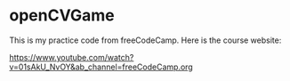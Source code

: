 # openCVGame
This is my practice code from freeCodeCamp. 
Here is the course website: 

https://www.youtube.com/watch?v=01sAkU_NvOY&ab_channel=freeCodeCamp.org
